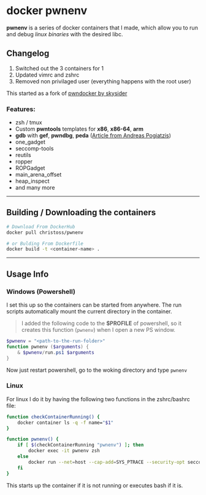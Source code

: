 # **docker pwnenv**

**pwnenv** is a series of docker containers that I made, which allow you to run and debug _linux binaries_ with the desired libc.

## Changelog

1. Switched out the 3 containers for 1
2. Updated vimrc and zshrc
3. Removed non privilaged user (everything happens with the root user)

This started as a fork of [pwndocker by skysider](https://github.com/skysider/pwndocker)

### **Features**:
- zsh / tmux
- Custom **pwntools** templates for **x86**, **x86-64**, **arm**
- **gdb** with **gef**, **pwndbg**, **peda** ([Article from Andreas Pogiatzis](https://medium.com/bugbountywriteup/pwndbg-gef-peda-one-for-all-and-all-for-one-714d71bf36b8))
- one_gadget
- seccomp-tools
- reutils
- ropper
- ROPGadget
- main_arena_offset
- heap_inspect
- and many more
---
## Building / Downloading the containers

```bash
# Download From DockerHub
docker pull christoss/pwnenv

# or Bulding From Dockerfile
docker build -t <container-name> .
```
---

## Usage Info

### Windows (Powershell)

I set this up so the containers can be started from anywhere. The run scripts automatically mount the current directory in the container.

> I added the following code to the **$PROFILE** of powershell, so it creates this function (`pwnenv`) when I open a new PS window.

```powershell
$pwnenv = "<path-to-the-run-folder>"
function pwnenv ($arguments) {
    & $pwnenv/run.ps1 $arguments
}
```

Now just restart powershell, go to the woking directory and type `pwnenv`

### Linux

For linux I do it by having the following two functions in the zshrc/bashrc file:

```bash
function checkContainerRunning() {
    docker container ls -q -f name="$1"
}

function pwnenv() {
    if [ $(checkContainerRunning "pwnenv") ]; then
        docker exec -it pwnenv zsh
    else
        docker run --net=host --cap-add=SYS_PTRACE --security-opt seccomp=unconfined -it --rm --name "pwnenv" -v "$(pwd)":/root/data "christoss/pwnenv"
    fi
}
```

This starts up the container if it is not running or executes bash if it is.
